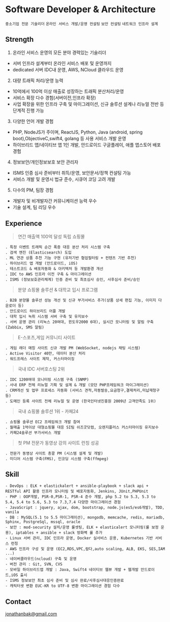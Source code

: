 # Software Developer & Architecture
`중소기업 전문 기술리더`
`온라인 서비스 개발/운영 컨설팅`
`보안 컨설팅`
`네트워크 인프라 설계`

## Strength
1. 온라인 서비스 운영의 모든 분야 경력있는 기술리더
  - 서버 인프라 설계부터 온라인 서비스 배포 및 운영까지
  - dedicated 서버 IDC내 운영, AWS, NCloud 클라우드 운영

2. 대량 트래픽 처리/운영 능력
  - 10억에서 100억 이상 매출로 성장하는 트래픽 분산처리/운영
  - 서비스 확장 다수 경험(서버이전,인프라 확장)
  - 사업 확장을 위한 인프라 구축 및 마이그레이션, 신규 솔루션 설계나 리뉴얼 전반 등 단계적 진행 가능

3. 다양한 언어 개발 경험
  - PHP, NodeJS가 주이며, ReactJS, Python, Java (android, spring boot),ObjectiveC,swift4, golang 등 사용 서비스 개발 운영
  - 하이브리드 앱/네이티브 앱 1인 개발, 안드로이드 구글플레이, 애플 앱스토어 배포 경험

4. 정보보안/개인정보보호 보안 관리자
  - ISMS 인증 심사 준비부터 취득/운영, 보안문서/정책 컨설팅 가능
  - 서비스 개발 및 운영시 법규 준수, 시큐어 코딩 고려 개발

5. 다수의 PM, 팀장 경험
  - 개발자 및 비개발자간 커뮤니케이션 능력 우수
  - 기술 설계, 팀 리딩 우수



## Experience

> 연간 매출액 100억 달성 독립 쇼핑몰
```
. 특정 이벤트 트래픽 순간 폭증 대응 분산 처리 시스템 구축
. 검색 엔진 (Elasticsearch) 도입
. ML 연관 상품 추천 기능 구현 (유저기반 협업필터링 + 컨텐츠 기반 추천)
. 하이브리드 앱 개발 (안드로이드, iOS)
. 테스트코드 & 배포자동화 & 아키텍처 등 개발환경 개선
. IDC to AWS 인프라 이전 구축 & 마이그레이션
. ISMS (정보보호관리체계) 인증 준비 및 최초심사 승인, 사후심사 준비/승인
```

> 분양 쇼핑몰 솔루션 & 대학교 입시 프로그램
```
. B2B 분양몰 솔루션 성능 개선 및 신규 부가서비스 추가(상품 상세 편집 기능, 이미지 다운로더 등)
. 안드로이드 하이브리드 어플 개발
. 대학 입시 녹취 시스템 서버 구축 및 유지보수
. 서버 운영 관리 (리눅스 20여대, 윈도우2000 6대), 실시간 모니터링 및 알림 구축 (Zabbix, SMS 알림)
```

> E-스포츠,게임 커뮤니티 사이트
```
. 게임 래더 매칭 사이트 신규 개발 PM (WebSocket, nodejs 채팅 시스템)
. Active Visitor 40만, 데이터 분산 처리
. 워드프레스 사이트 제작, 커스터마이징
```

> 국내 IDC 서버호스팅 2위
```
. IDC 1200여대 모니터링 시스템 구축 (SNMP)
. 사내 ERP 전체 리뉴얼 기획 및 설계 & 개발 (모던 PHP프레임워크 마이그레이션)
. CRM개선 및 업무 프로세스 자동화 (서비스 견적,자동발송,요금청구,결제처리,미납재청구등)
. 도메인 등록 사이트 전체 리뉴얼 및 운영 (한국인터넷진흥원 2009년 고객만족도 1위)
```

> 국내 쇼핑몰 솔루션 1위 - 카페24
```
. 쇼핑몰 솔루션 EC2 프레임워크 개발 참여
. 월매출 1억이상 대형쇼핑몰 대응 SI팀 쉬즈굿닷컴, 오렌지플러스 커스터마이징 유지보수
. 카페24솔루션 부가서비스 개발
```

> 첫 PM 전문가 동영상 강의 사이트 런칭 성공
```
. 전문가 동영상 사이트 총괄 PM (시스템 설계 및 개발)
. 미디어 시스템 구축(FMS), 인코딩 시스템 구축(ffmpeg)
```

## Skill
```
- DevOps : ELK + elastickalert + ansible-playbook + slack api + RESTful API 활용 인프라 모니터링 및 배포자동화, Jenkins, JUnit,PHPUnit
- PHP : OOP개발, PSR-0,PSR-1, PSR-4 준수 개발, php 5.2 to 5.3, 5.3 to 5.4, 5.4 to 5.6, 5.3 to 7.3,7.4 다양한 마이그레이션 경험
- JavaScript : jquery, ajax, dom, bootstrap, node.js(es5/es6개발), TDD, vanila
- DB : MySQL(5.1 to 5.5 마이그레이션), mongodb, memcache, redis, mariadb, Sphinx, PostgreSql, mssql, oracle
- 보안 : mod-security 설치/운영 룰셋팅, ELK + elasticalert 모니터링(룰 보정 운용), iptables + ansible + slack 방화벽 룰 추가
- Linux 서버 관리, IDC 인프라 운영, Docker 실서비스 운용, Kubernetes 기반 서비스 런칭
- AWS 인프라 구성 및 운영 (EC2,RDS,VPC,람다,auto scaling, ALB, EKS, SES,IAM ...)
- 네이버클라우드(ncloud) 구축 및 운영
- 버전 관리 : Git, SVN, CVS
- 모바일 하이브리드앱 개발 : Java, Swift4 네이티브 웹뷰 개발 + 웹개발 안드로이드,iOS 출시
- ISMS 정보보안 최초 심사 준비 및 심사 완료/사후심사대응인증완료
- 캐릭터셋 변환 EUC-KR to UTF-8 변환 마이그레이션 경험 다수
```

## Contact
jonathanbak@gmail.com
